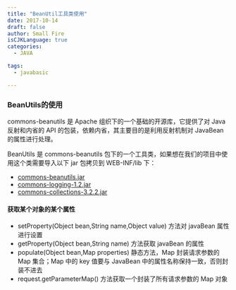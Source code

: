 ```yaml
---
title: "BeanUtil工具类使用"
date: 2017-10-14
draft: false
author: Small Fire
isCJKLanguage: true
categories: 
  - JAVA

tags: 
  - javabasic

---
```


### BeanUtils的使用

commons-beanutils 是 Apache 组织下的一个基础的开源库，它提供了对 Java 反射和内省的 API 的包装，依赖内省，其主要目的是利用反射机制对 JavaBean 的属性进行处理。

BeanUtils 是 commons-beanutils 包下的一个工具类，如果想在我们的项目中使用这个类需要导入以下 jar 包拷贝到 WEB-INF/lib 下：

- [commons-beanutils.jar ](http://commons.apache.org/proper/commons-beanutils/)
- [commons-logging-1.2.jar](http://commons.apache.org/proper/commons-logging/)
- [commons-collections-3.2.2.jar](http://commons.apache.org/proper/commons-collections/)

#### 获取某个对象的某个属性 

- setProperty(Object bean,String name,Object value) 方法对 javaBean 属性进行设置
- getProperty(Object bean,String name) 方法获取 javaBean 的属性
- populate(Object bean,Map properties) 静态方法，Map 封装请求参数的 Map 集合；Map 中的 key 值要与 JavaBean 中的属性名称保持一致，否则封装不进去
- request.getParameterMap() 方法获取一个封装了所有请求参数的 Map 对象

